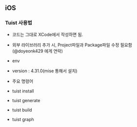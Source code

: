 ## iOS

### Tuist 사용법
- 코드는 그대로 XCode에서 작성하면 됨.
- 외부 라이브러리 추가 시, Project파일과 Package파일 수정 필요함(@doyeonk429 에게 연락)

- env
- version : 4.31.0(mise 통해서 설치)

- 주요 명령어
- tuist install
- tuist generate
- tuist build
- tuist graph
